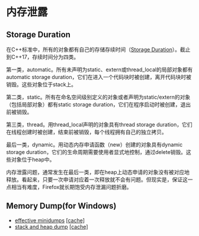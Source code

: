 # 内存泄露

## Storage Duration

在C++标准中，所有的对象都有自己的存储存续时间（[Storage Duration](https://en.cppreference.com/w/cpp/language/storage_duration)）。截止到C++17，存续时间分为四类。

第一类，automatic。所有未声明为static、extern或thread_local的局部对象都有automatic storage duration，它们在进入一个代码块时被创建，离开代码块时被销毁。这些对象位于stack上。

第二类，static。所有在命名空间级别定义的对象或者声明为static/extern的对象（包括局部对象）都有static storage duration，它们在程序启动时被创建，退出前被销毁。

第三类，thread。用thread_local声明的对象具有thread storage duration，它们在线程创建时被创建，结束前被销毁，每个线程拥有自己的独立拷贝。

最后一类，dynamic。用动态内存申请函数（new）创建的对象具有dynamic storage duration，它们的生命周期需要使用者显式地控制，通过delete销毁。这些对象位于heap中。

内存泄露问题，通常发生在最后一类，即在heap上动态申请的对象没有被对应地释放。看起来，只要一次申请对应着一次释放就不会有问题。但现实是，保证这一点相当有难度，Firefox就长期饱受内存泄漏问题折磨。

## Memory Dump(for Windows)

* [effective minidumps](http://www.debuginfo.com/articles/effminidumps.html) [[cache]](ref/effective_minidumps.html)
* [stack and heap dump](http://blog.aaronballman.com/2011/05/generating-a-minidump/) [[cache]](ref/generating_a_minidump.html)
